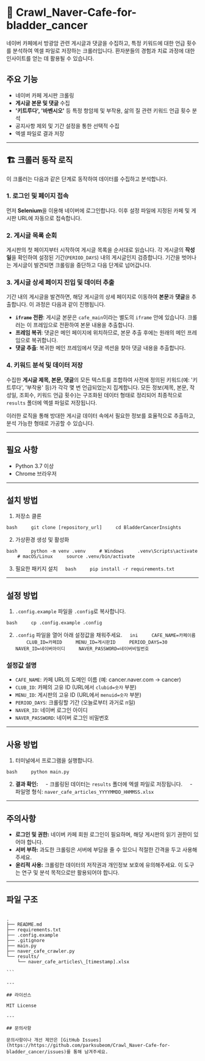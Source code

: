 # 🚀 Crawl_Naver-Cafe-for-bladder_cancer

네이버 카페에서 방광암 관련 게시글과 댓글을 수집하고, 특정 키워드에 대한 언급 횟수를 분석하여 엑셀 파일로 저장하는 크롤러입니다. 환자분들의 경험과 치료 과정에 대한 인사이트를 얻는 데 활용될 수 있습니다.

## 주요 기능

- 네이버 카페 게시판 크롤링
- **게시글 본문 및 댓글** 수집
- **'키트루다', '바벤시오'** 등 특정 항암제 및 부작용, 삶의 질 관련 키워드 언급 횟수 분석
- 공지사항 제외 및 기간 설정을 통한 선택적 수집
- 엑셀 파일로 결과 저장

---

## 🏗️ 크롤러 동작 로직

이 크롤러는 다음과 같은 단계로 동작하여 데이터를 수집하고 분석합니다.

### 1. 로그인 및 페이지 접속

먼저 **Selenium**을 이용해 네이버에 로그인합니다. 이후 설정 파일에 지정된 카페 및 게시판 URL에 자동으로 접속합니다.

### 2. 게시글 목록 순회

게시판의 첫 페이지부터 시작하여 게시글 목록을 순서대로 읽습니다. 각 게시글의 **작성일**을 확인하여 설정된 기간(`PERIOD_DAYS`) 내의 게시글인지 검증합니다. 기간을 벗어나는 게시글이 발견되면 크롤링을 중단하고 다음 단계로 넘어갑니다.

### 3. 게시글 상세 페이지 진입 및 데이터 추출

기간 내의 게시글을 발견하면, 해당 게시글의 상세 페이지로 이동하여 **본문**과 **댓글**을 추출합니다. 이 과정은 다음과 같이 진행됩니다.

- **`iframe` 전환**: 게시글 본문은 `cafe_main`이라는 별도의 `iframe` 안에 있습니다. 크롤러는 이 프레임으로 전환하여 본문 내용을 추출합니다.
- **프레임 복귀**: 댓글은 메인 페이지에 위치하므로, 본문 추출 후에는 원래의 메인 프레임으로 복귀합니다.
- **댓글 추출**: 복귀한 메인 프레임에서 댓글 섹션을 찾아 댓글 내용을 추출합니다.

### 4. 키워드 분석 및 데이터 저장

수집한 **게시글 제목, 본문, 댓글**의 모든 텍스트를 조합하여 사전에 정의된 키워드(예: '키트루다', '부작용' 등)가 각각 몇 번 언급되었는지 집계합니다. 모든 정보(제목, 본문, 작성일, 조회수, 키워드 언급 횟수)는 구조화된 데이터 형태로 정리되어 최종적으로 `results` 폴더에 엑셀 파일로 저장됩니다.

이러한 로직을 통해 방대한 게시글 데이터 속에서 필요한 정보를 효율적으로 추출하고, 분석 가능한 형태로 가공할 수 있습니다.

---

## 필요 사항

- Python 3.7 이상
- Chrome 브라우저

---

## 설치 방법

1.  저장소 클론

`bash
    git clone [repository_url]
    cd BladderCancerInsights
    `

2.  가상환경 생성 및 활성화

`bash
    python -m venv .venv
    # Windows
    .venv\Scripts\activate
    # macOS/Linux
    source .venv/bin/activate
    `

3.  필요한 패키지 설치
        `bash
    pip install -r requirements.txt
    `

---

## 설정 방법

1.  `.config.example` 파일을 `.config`로 복사합니다.

`bash
    cp .config.example .config
    `

2.  `.config` 파일을 열어 아래 설정값을 채워주세요.
        `ini
    CAFE_NAME=카페이름
    CLUB_ID=카페ID
    MENU_ID=게시판ID
    PERIOD_DAYS=30
    NAVER_ID=네이버아이디
    NAVER_PASSWORD=네이버비밀번호
    `

### 설정값 설명

- `CAFE_NAME`: 카페 URL의 도메인 이름 (예: cancer.naver.com -> cancer)
- `CLUB_ID`: 카페의 고유 ID (URL에서 `clubid=숫자` 부분)
- `MENU_ID`: 게시판의 고유 ID (URL에서 `menuid=숫자` 부분)
- `PERIOD_DAYS`: 크롤링할 기간 (오늘로부터 과거로 n일)
- `NAVER_ID`: 네이버 로그인 아이디
- `NAVER_PASSWORD`: 네이버 로그인 비밀번호

---

## 사용 방법

1.  터미널에서 프로그램을 실행합니다.

`bash
    python main.py
    `

2.  **결과 확인:**
        - 크롤링된 데이터는 `results` 폴더에 엑셀 파일로 저장됩니다.
        - 파일명 형식: `naver_cafe_articles_YYYYMMDD_HHMMSS.xlsx`

---

## 주의사항

- **로그인 및 권한:** 네이버 카페 회원 로그인이 필요하며, 해당 게시판의 읽기 권한이 있어야 합니다.
- **서버 부하:** 과도한 크롤링은 서버에 부담을 줄 수 있으니 적절한 간격을 두고 사용해주세요.
- **윤리적 사용:** 크롤링한 데이터의 저작권과 개인정보 보호에 유의해주세요. 이 도구는 연구 및 분석 목적으로만 활용되어야 합니다.

---

## 파일 구조

````

.
├── README.md
├── requirements.txt
├── .config.example
├── .gitignore
├── main.py
├── naver_cafe_crawler.py
└── results/
    └── naver_cafe_articles\_[timestamp].xlsx

```

---

## 라이선스

MIT License

---

## 문의사항

문의사항이나 개선 제안은 [GitHub Issues](https://https://github.com/parksubeom/Crawl_Naver-Cafe-for-bladder_cancer/issues)를 통해 남겨주세요.
````
